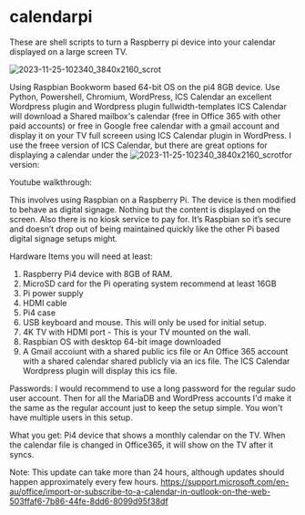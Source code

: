# calendarpi

These are shell scripts to turn a Raspberry pi device into your calendar displayed on a large screen TV.

![2023-11-25-102340_3840x2160_scrot](https://github.com/ugotapi/calendarpi/assets/14945441/2e75a899-2963-4d87-a334-fbccf1f30552)

Using Raspbian Bookworm based 64-bit OS on the pi4 8GB device.
Use Python, Powershell, Chromium, WordPress, ICS Calendar an excellent Wordpress plugin and Wordpress plugin fullwidth-templates
ICS Calendar will download a Shared mailbox's calendar (free in Office 365 with other paid accounts) or free in Google free calendar with a gmail account
and display it on your TV full screeen using ICS Calendar plugin in WordPress. I use the freee version of ICS Calendar, but there are great options for displaying a calendar under the ![2023-11-25-102340_3840x2160_scrot](https://github.com/ugotapi/calendarpi/assets/14945441/2e75a899-2963-4d87-a334-fbccf1f30552)for version:
 
 
 Youtube walkthrough: 

This involves using Raspbian on a Raspberry Pi. The device is then modified to behave as digital signage. Nothing but the content is displayed on the screen. Also there is no kiosk service to pay for. It’s Raspbian so it’s secure and doesn’t drop out of being maintained quickly like the other Pi based digital signage setups might.

Hardware Items you will need at least:

1. Raspberry Pi4 device with 8GB of RAM.
2. MicroSD card for the Pi operating system recommend at least 16GB
3. Pi power supply
4. HDMI cable
5. Pi4 case
6. USB keyboard and mouse. This will only be used for initial setup.
7. 4K TV with HDMI port - This is your TV mounted on the wall.
8. Raspbian OS with desktop 64-bit image downloaded
9. A Gmail accoiunt with a shared public ics file or An Office 365 account with a shared calendar shared publicly via an ics file. The ICS Calendar Wordpress plugin will display this ics file. 


Passwords: I would recommend to use a long password for the regular sudo user account. Then for all the MariaDB and WordPress accounts I'd make it the same as the regular account just to keep the setup simple. You won't have multiple users in this setup.

What you get: Pi4 device that shows a monthly calendar on the TV. When the calendar file is changed in Office365, it will show on the TV after it syncs. 

Note: This update can take more than 24 hours, although updates should happen approximately every few hours.
[
](https://support.microsoft.com/en-au/office/import-or-subscribe-to-a-calendar-in-outlook-on-the-web-503ffaf6-7b86-44fe-8dd6-8099d95f38df)https://support.microsoft.com/en-au/office/import-or-subscribe-to-a-calendar-in-outlook-on-the-web-503ffaf6-7b86-44fe-8dd6-8099d95f38df

